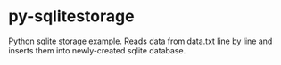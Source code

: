 # py-sqlitestorage
Python sqlite storage example. Reads data from data.txt line by line and inserts them into newly-created sqlite database.


